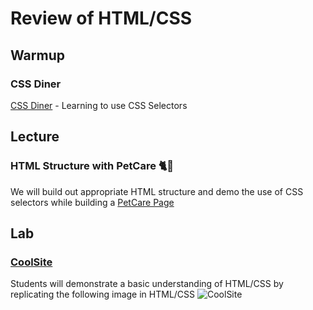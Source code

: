# Review of HTML/CSS

## Warmup

### CSS Diner
[CSS Diner](https://flukeout.github.io/) - Learning to use CSS Selectors

## Lecture

### HTML Structure with PetCare 🐈🐶

We will build out appropriate HTML structure and demo the use of CSS selectors while building a [PetCare Page](https://www.figma.com/file/w9Dhg03AjrmzBSrLM2WonI/Pet-Shop?node-id=0-1&t=ZmVxqUU6SSUYDDtc-0)

## Lab

### [CoolSite](assignments/01-cool-site.md)
 Students will demonstrate a basic understanding of HTML/CSS by replicating the following image in HTML/CSS
 ![CoolSite](https://cwcurriculum.blob.core.windows.net/fullstack/assets/img/coolsite.png)